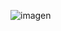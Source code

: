 
![imagen](https://github.com/Ficamer/LocalStorage-JS-Practica/assets/75806215/a2a66304-556e-465a-8bf9-dbe9c3b4c811)

